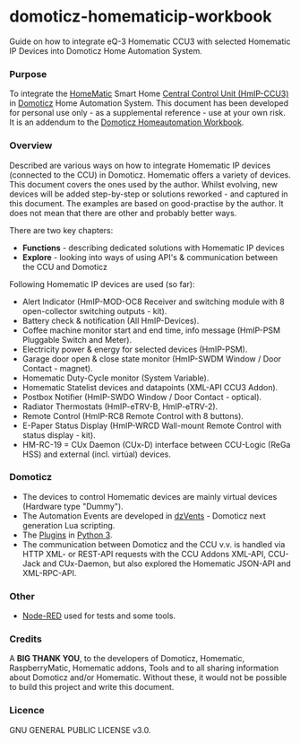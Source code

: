# domoticz-homematicip-workbook
Guide on how to integrate eQ-3 Homematic CCU3 with selected Homematic IP Devices into Domoticz Home Automation System.

### Purpose
To integrate the [HomeMatic](https://www.homematic.com) Smart Home [Central Control Unit (HmIP-CCU3)](https://www.eq-3.com/products/homematic/detail/smart-home-central-control-unit-ccu3.html) in [Domoticz](https://www.domoticz.com/) Home Automation System.
This document has been developed for personal use only - as a supplemental reference - use at your own risk.
It is an addendum to the [Domoticz Homeautomation Workbook](https://github.com/rwbl/domoticz-homeautomation-workbook).

### Overview
Described are various ways on how to integrate Homematic IP devices (connected to the CCU) in Domoticz.
Homematic offers a variety of devices. This document covers the ones used by the author.
Whilst evolving, new devices will be added step-by-step or solutions reworked - and captured in this document.
The examples are based on good-practise by the author. It does not mean that there are other and probably better ways.

There are two key chapters:
* **Functions** - describing dedicated solutions with Homematic IP devices
* **Explore** - looking into ways of using API's & communication between the CCU and Domoticz

Following Homematic IP devices are used (so far):

* Alert Indicator (HmIP-MOD-OC8 Receiver and switching module with 8 open-collector switching outputs - kit).
* Battery check & notification (All HmIP-Devices).
* Coffee machine monitor start and end time, info message (HmIP-PSM Pluggable Switch and Meter).
* Electricity power & energy for selected devices (HmIP-PSM).
* Garage door open & close state monitor (HmIP-SWDM Window / Door Contact - magnet).
* Homematic Duty-Cycle monitor (System Variable).
* Homematic Statelist devices and datapoints (XML-API CCU3 Addon).
* Postbox Notifier (HmIP-SWDO Window / Door Contact - optical).
* Radiator Thermostats (HmIP-eTRV-B, HmIP-eTRV-2).
* Remote Control (HmIP-RC8 Remote Control with 8 buttons).
* E-Paper Status Display (HmIP-WRCD Wall-mount Remote Control with status display - kit).
* HM-RC-19 = CUx Daemon (CUx-D) interface between CCU-Logic (ReGa HSS) and external (incl. virtúal) devices.

### Domoticz
* The devices to control Homematic devices are mainly virtual devices (Hardware type "Dummy").
* The Automation Events are developed in [dzVents](https://www.domoticz.com/wiki/DzVents:_next_generation_Lua_scripting) - Domoticz next generation Lua scripting.
* The [Plugins](https://www.domoticz.com/wiki/Developing_a_Python_plugin) in [Python 3](https://www.python.org/).
* The communication between Domoticz and the CCU v.v. is handled via HTTP XML- or REST-API requests with the CCU Addons XML-API, CCU-Jack and CUx-Daemon, but also explored the Homematic JSON-API and XML-RPC-API.

### Other
* [Node-RED](https://nodered.org/) used for tests and some tools.

### Credits
A **BIG THANK YOU**, to the developers of Domoticz, Homematic, RaspberryMatic, Homematic addons, Tools and to all sharing information about Domoticz and/or Homematic.
Without these, it would not be possible to build this project and write this document.

### Licence
GNU GENERAL PUBLIC LICENSE v3.0.
